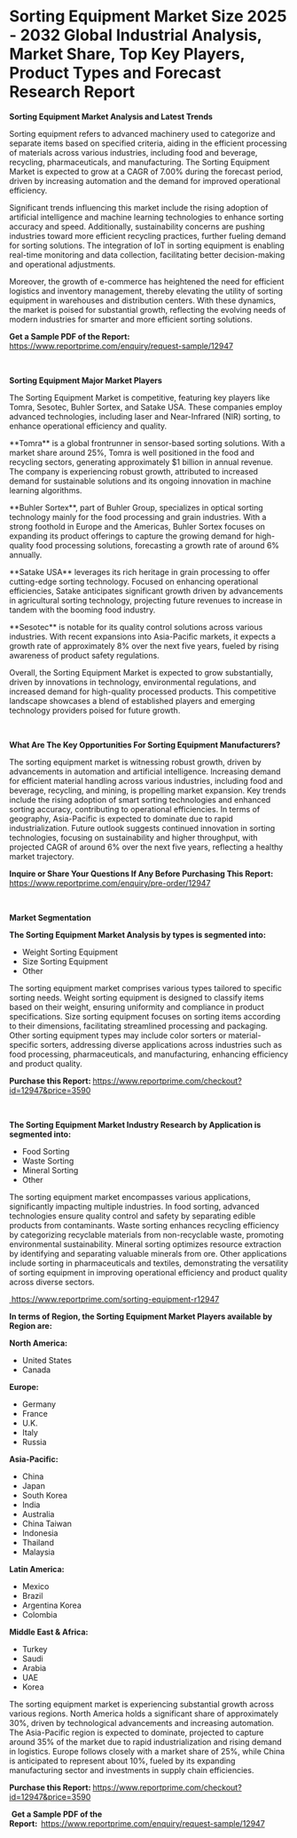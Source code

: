 <p><h1>Sorting Equipment Market Size 2025 - 2032 Global Industrial Analysis, Market Share, Top Key Players, Product Types and Forecast Research Report</h1></p><p><strong>Sorting Equipment Market Analysis and Latest Trends</strong></p>
<p><p>Sorting equipment refers to advanced machinery used to categorize and separate items based on specified criteria, aiding in the efficient processing of materials across various industries, including food and beverage, recycling, pharmaceuticals, and manufacturing. The Sorting Equipment Market is expected to grow at a CAGR of 7.00% during the forecast period, driven by increasing automation and the demand for improved operational efficiency. </p><p>Significant trends influencing this market include the rising adoption of artificial intelligence and machine learning technologies to enhance sorting accuracy and speed. Additionally, sustainability concerns are pushing industries toward more efficient recycling practices, further fueling demand for sorting solutions. The integration of IoT in sorting equipment is enabling real-time monitoring and data collection, facilitating better decision-making and operational adjustments. </p><p>Moreover, the growth of e-commerce has heightened the need for efficient logistics and inventory management, thereby elevating the utility of sorting equipment in warehouses and distribution centers. With these dynamics, the market is poised for substantial growth, reflecting the evolving needs of modern industries for smarter and more efficient sorting solutions.</p></p>
<p><strong>Get a Sample PDF of the Report:&nbsp;</strong> <a href="https://www.reportprime.com/enquiry/request-sample/12947?utm_campaign=4519&utm_medium=2&utm_source=Github&utm_content=ia&utm_term=17052025&utm_id=sorting-equipment">https://www.reportprime.com/enquiry/request-sample/12947</a></p>
<p>&nbsp;</p>
<p><strong>Sorting Equipment Major Market Players</strong></p>
<p><p>The Sorting Equipment Market is competitive, featuring key players like Tomra, Sesotec, Buhler Sortex, and Satake USA. These companies employ advanced technologies, including laser and Near-Infrared (NIR) sorting, to enhance operational efficiency and quality.</p><p>**Tomra** is a global frontrunner in sensor-based sorting solutions. With a market share around 25%, Tomra is well positioned in the food and recycling sectors, generating approximately $1 billion in annual revenue. The company is experiencing robust growth, attributed to increased demand for sustainable solutions and its ongoing innovation in machine learning algorithms.</p><p>**Buhler Sortex**, part of Buhler Group, specializes in optical sorting technology mainly for the food processing and grain industries. With a strong foothold in Europe and the Americas, Buhler Sortex focuses on expanding its product offerings to capture the growing demand for high-quality food processing solutions, forecasting a growth rate of around 6% annually.</p><p>**Satake USA** leverages its rich heritage in grain processing to offer cutting-edge sorting technology. Focused on enhancing operational efficiencies, Satake anticipates significant growth driven by advancements in agricultural sorting technology, projecting future revenues to increase in tandem with the booming food industry.</p><p>**Sesotec** is notable for its quality control solutions across various industries. With recent expansions into Asia-Pacific markets, it expects a growth rate of approximately 8% over the next five years, fueled by rising awareness of product safety regulations.</p><p>Overall, the Sorting Equipment Market is expected to grow substantially, driven by innovations in technology, environmental regulations, and increased demand for high-quality processed products. This competitive landscape showcases a blend of established players and emerging technology providers poised for future growth.</p></p>
<p>&nbsp;</p>
<p><strong>What Are The Key Opportunities For Sorting Equipment Manufacturers?</strong></p>
<p><p>The sorting equipment market is witnessing robust growth, driven by advancements in automation and artificial intelligence. Increasing demand for efficient material handling across various industries, including food and beverage, recycling, and mining, is propelling market expansion. Key trends include the rising adoption of smart sorting technologies and enhanced sorting accuracy, contributing to operational efficiencies. In terms of geography, Asia-Pacific is expected to dominate due to rapid industrialization. Future outlook suggests continued innovation in sorting technologies, focusing on sustainability and higher throughput, with projected CAGR of around 6% over the next five years, reflecting a healthy market trajectory.</p></p>
<p><strong>Inquire or Share Your Questions If Any Before Purchasing This Report:</strong> <a href="https://www.reportprime.com/enquiry/pre-order/12947?utm_campaign=4519&utm_medium=2&utm_source=Github&utm_content=ia&utm_term=17052025&utm_id=sorting-equipment">https://www.reportprime.com/enquiry/pre-order/12947</a></p>
<p>&nbsp;</p>
<p><strong>Market Segmentation</strong></p>
<p><strong>The Sorting Equipment Market Analysis by types is segmented into:</strong></p>
<p><ul><li>Weight Sorting Equipment</li><li>Size Sorting Equipment</li><li>Other</li></ul></p>
<p><p>The sorting equipment market comprises various types tailored to specific sorting needs. Weight sorting equipment is designed to classify items based on their weight, ensuring uniformity and compliance in product specifications. Size sorting equipment focuses on sorting items according to their dimensions, facilitating streamlined processing and packaging. Other sorting equipment types may include color sorters or material-specific sorters, addressing diverse applications across industries such as food processing, pharmaceuticals, and manufacturing, enhancing efficiency and product quality.</p></p>
<p><strong>Purchase this Report:&nbsp;</strong><a href="https://www.reportprime.com/checkout?id=12947&price=3590&utm_campaign=4519&utm_medium=2&utm_source=Github&utm_content=ia&utm_term=17052025&utm_id=sorting-equipment">https://www.reportprime.com/checkout?id=12947&price=3590</a></p>
<p>&nbsp;</p>
<p><strong>The Sorting Equipment Market Industry Research by Application is segmented into:</strong></p>
<p><ul><li>Food Sorting</li><li>Waste Sorting</li><li>Mineral Sorting</li><li>Other</li></ul></p>
<p><p>The sorting equipment market encompasses various applications, significantly impacting multiple industries. In food sorting, advanced technologies ensure quality control and safety by separating edible products from contaminants. Waste sorting enhances recycling efficiency by categorizing recyclable materials from non-recyclable waste, promoting environmental sustainability. Mineral sorting optimizes resource extraction by identifying and separating valuable minerals from ore. Other applications include sorting in pharmaceuticals and textiles, demonstrating the versatility of sorting equipment in improving operational efficiency and product quality across diverse sectors.</p></p>
<p><a href="https://www.reportprime.com/sorting-equipment-r12947?utm_campaign=4519&utm_medium=2&utm_source=Github&utm_content=ia&utm_term=17052025&utm_id=sorting-equipment">&nbsp;https://www.reportprime.com/sorting-equipment-r12947</a></p>
<p><strong>In terms of Region, the Sorting Equipment Market Players available by Region are:</strong></p>
<p>
    <p> <strong> North America: </strong>
        <ul>
            <li>United States</li>
            <li>Canada</li>
        </ul>
        </p> 
    <p> <strong> Europe: </strong>
        <ul>
            <li>Germany</li>
            <li>France</li>
            <li>U.K.</li>
            <li>Italy</li>
            <li>Russia</li>
        </ul>
        </p> 
    <p> <strong> Asia-Pacific: </strong>
        <ul>
            <li>China</li>
            <li>Japan</li>
            <li>South Korea</li>
            <li>India</li>
            <li>Australia</li>
            <li>China Taiwan</li>
            <li>Indonesia</li>
            <li>Thailand</li>
            <li>Malaysia</li>
        </ul>
        </p> 
    <p> <strong> Latin America: </strong>
        <ul>
            <li>Mexico</li>
            <li>Brazil</li>
            <li>Argentina Korea</li>
            <li>Colombia</li>
        </ul>
        </p> 
    <p> <strong> Middle East & Africa: </strong>
        <ul>
            <li>Turkey</li>
            <li>Saudi</li>
            <li>Arabia</li>
            <li>UAE</li>
            <li>Korea</li>
        </ul>
    </p>
    </p>
<p><p>The sorting equipment market is experiencing substantial growth across various regions. North America holds a significant share of approximately 30%, driven by technological advancements and increasing automation. The Asia-Pacific region is expected to dominate, projected to capture around 35% of the market due to rapid industrialization and rising demand in logistics. Europe follows closely with a market share of 25%, while China is anticipated to represent about 10%, fueled by its expanding manufacturing sector and investments in supply chain efficiencies.</p></p>
<p><strong>Purchase this Report: </strong><a href="https://www.reportprime.com/checkout?id=12947&price=3590&utm_campaign=4519&utm_medium=2&utm_source=Github&utm_content=ia&utm_term=17052025&utm_id=sorting-equipment">https://www.reportprime.com/checkout?id=12947&price=3590</a></p>
<p>&nbsp;<strong>Get a Sample PDF of the Report:&nbsp;&nbsp;</strong><a href="https://www.reportprime.com/enquiry/request-sample/12947?utm_campaign=4519&utm_medium=2&utm_source=Github&utm_content=ia&utm_term=17052025&utm_id=sorting-equipment">https://www.reportprime.com/enquiry/request-sample/12947</a></p>
<p><strong></strong></p>
<p><p></p><p></p><p></p></p>